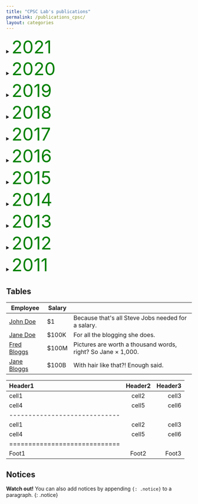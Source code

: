 ```yaml
---
title: "CPSC Lab's publications"
permalink: /publications_cpsc/
layout: categories
---
```




<details><summary><font size="7em" color="green">2021</font></summary><br>## Tables
  
| Employee         | Salary |                                                              |
| --------         | ------ | ------------------------------------------------------------ |
| [John Doe](#)    | $1     | Because that's all Steve Jobs needed for a salary.           |
| [Jane Doe](#)    | $100K  | For all the blogging she does.                               |
| [Fred Bloggs](#) | $100M  | Pictures are worth a thousand words, right? So Jane × 1,000. |
| [Jane Bloggs](#) | $100B  | With hair like that?! Enough said.                           |
</details>
<details><summary><font size="7em" color="green">2020</font></summary><br>This is how you dropdown.</details>
<details><summary><font size="7em" color="green">2019</font></summary><br>This is how you dropdown.</details>
<details><summary><font size="7em" color="green">2018</font></summary><br>This is how you dropdown.</details>
<details><summary><font size="7em" color="green">2017</font></summary><br>This is how you dropdown.</details>
<details><summary><font size="7em" color="green">2016</font></summary><br>This is how you dropdown.</details>
<details><summary><font size="7em" color="green">2015</font></summary><br>This is how you dropdown.</details>
<details><summary><font size="7em" color="green">2014</font></summary><br>This is how you dropdown.</details>
<details><summary><font size="7em" color="green">2013</font></summary><br>This is how you dropdown.</details>
<details><summary><font size="7em" color="green">2012</font></summary><br>This is how you dropdown.</details>
<details><summary><font size="7em" color="green">2011</font></summary><br>This is how you dropdown.</details>




## Tables

| Employee         | Salary |                                                              |
| --------         | ------ | ------------------------------------------------------------ |
| [John Doe](#)    | $1     | Because that's all Steve Jobs needed for a salary.           |
| [Jane Doe](#)    | $100K  | For all the blogging she does.                               |
| [Fred Bloggs](#) | $100M  | Pictures are worth a thousand words, right? So Jane × 1,000. |
| [Jane Bloggs](#) | $100B  | With hair like that?! Enough said.                           |

| Header1 | Header2 | Header3 |
|:--------|:-------:|--------:|
| cell1   | cell2   | cell3   |
| cell4   | cell5   | cell6   |
|-----------------------------|
| cell1   | cell2   | cell3   |
| cell4   | cell5   | cell6   |
|=============================|
| Foot1   | Foot2   | Foot3   |

## Notices

**Watch out!** You can also add notices by appending `{: .notice}` to a paragraph.
{: .notice}
